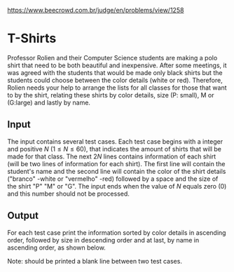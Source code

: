 https://www.beecrowd.com.br/judge/en/problems/view/1258

# T-Shirts

Professor Rolien and their Computer Science students are making a polo shirt
that need to be both beautiful and inexpensive. After some meetings, it was
agreed with the students that would be made ​​only black shirts but the
students could choose between the color details (white or red). Therefore,
Rolien needs your help to arrange the lists for all classes for those that
want to by the shirt, relating these shirts by color details, size (P: small),
M or (G:large) and lastly by name.

## Input

The input contains several test cases. Each test case begins with a integer
and positive $N$ ($1 ≤ N ≤ 60$), that indicates the amount of shirts that will
be made for that class. The next $2N$ lines contains information of each shirt
(will be two lines of information for each shirt). The first line will contain
the student's name and the second line will contain the color of the shirt
details ("branco" -white or "vermelho" -red) followed by a space and the size
of the shirt "P" "M" or "G". The input ends when the value of $N$ equals zero
(0) and this number should not be processed.

## Output

For each test case print the information sorted by color details in ascending
order, followed by size in descending order and at last, by name in ascending
order, as shown below.

Note: should be printed a blank line between two test cases.
